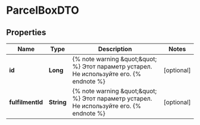 

# ParcelBoxDTO

## Properties

Name | Type | Description | Notes
------------ | ------------- | ------------- | -------------
**id** | **Long** | {% note warning \&quot;\&quot; %}  Этот параметр устарел. Не используйте его.  {% endnote %}  |  [optional]
**fulfilmentId** | **String** | {% note warning \&quot;\&quot; %}  Этот параметр устарел. Не используйте его.  {% endnote %}  |  [optional]





